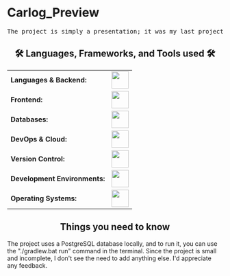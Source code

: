 # Carlog_Preview

<div>
<pre align="left">
The project is simply a presentation; it was my last project for my DAM certification. It's not the original; it's been completely modified. Not everything is functional, but it's a concept of what it could be. I'm leaving the project as a presentation because I don't really see the motivation to continue and prefer to focus on other projects. That said, thanks for reading, and if you'd like to talk about the project or anything else, feel free to contact me.</pre>
</div>


<!-- 🛠️ TECH STACK SECTION -->
<div align="center">
  <h2>🛠️ Languages, Frameworks, and Tools used 🛠️</h2>

  <!-- 🧩 TECHNOLOGY TABLE -->
  <table>
    <tr><td><strong>Languages & Backend:</strong></td><td><img height="40" src="https://skillicons.dev/icons?i=kotlin"/></td></tr>
    <tr><td><strong>Frontend:</strong></td><td><img height="40" src="https://skillicons.dev/icons?i=html"/></td></tr>
    <tr><td><strong>Databases:</strong></td><td><img height="40" src="https://skillicons.dev/icons?i=postgresql"/></td></tr>
    <tr><td><strong>DevOps & Cloud:</strong></td><td><img height="40" src="https://skillicons.dev/icons?i=docker,gradle,bash"/></td></tr>
    <tr><td><strong>Version Control:</strong></td><td><img height="40" src="https://skillicons.dev/icons?i=git,github,npm"/></td></tr>
    <tr><td><strong>Development Environments:</strong></td><td><img height="40" src="https://skillicons.dev/icons?i=vscode"/></td></tr>
    <tr><td><strong>Operating Systems:</strong></td><td><img height="40" src="https://skillicons.dev/icons?i=windows"/></td></tr>
  </table>
</div>

<h2 align="center">Things you need to know</h2>
The project uses a PostgreSQL database locally, and to run it, you can use the "./gradlew.bat run" command in the terminal. Since the project is small and incomplete, I don't see the need to add anything else. I'd appreciate any feedback.
